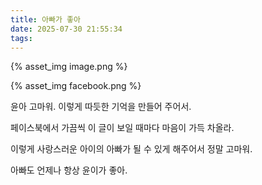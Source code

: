 ```yaml
---
title: 아빠가 좋아
date: 2025-07-30 21:55:34
tags:
---
```



{% asset_img image.png %}

<!--more-->

{% asset_img facebook.png %}

윤아 고마워. 이렇게 따듯한 기억을 만들어 주어서.

페이스북에서 가끔씩 이 글이 보일 때마다 마음이 가득 차올라. 

이렇게 사랑스러운 아이의 아빠가 될 수 있게 해주어서 정말 고마워. 

아빠도 언제나 항상 윤이가 좋아.